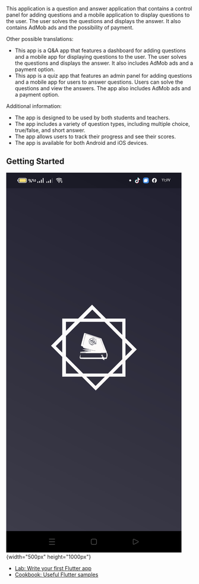 This application is a question and answer application that contains a control panel for adding questions and a mobile application to display questions to the user. The user solves the questions and displays the answer. It also contains AdMob ads and the possibility of payment.

Other possible translations: 

* This app is a Q&A app that features a dashboard for adding questions and a mobile app for displaying questions to the user. The user solves the questions and displays the answer. It also includes AdMob ads and a payment option.
* This app is a quiz app that features an admin panel for adding questions and a mobile app for users to answer questions. Users can solve the questions and view the answers. The app also includes AdMob ads and a payment option.

Additional information:

* The app is designed to be used by both students and teachers.
* The app includes a variety of question types, including multiple choice, true/false, and short answer.
* The app allows users to track their progress and see their scores.
* The app is available for both Android and iOS devices.

## Getting Started

![Image description](https://github.com/zeftawyapps/quizs-game-app/blob/master/quiz/Screenshot_2023-10-17-11-57-18-43_42c17d524df30ba81cdddad866a78249.jpg){width="500px" height="1000px"}

- [Lab: Write your first Flutter app](https://docs.flutter.dev/get-started/codelab)
- [Cookbook: Useful Flutter samples](https://docs.flutter.dev/cookbook)
